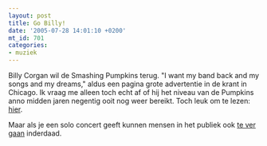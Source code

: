 ```yaml
---
layout: post
title: Go Billy!
date: '2005-07-28 14:01:10 +0200'
mt_id: 701
categories:
- muziek
---
```

Billy Corgan wil de Smashing Pumpkins terug. "I want my band back and my songs and my dreams," aldus een pagina grote advertentie in de krant in Chicago. Ik vraag me alleen toch echt af of hij het niveau van de Pumpkins anno midden jaren negentig ooit nog weer bereikt. Toch leuk om te lezen: <a href="http://www.billycorgan.com/news050621.html">hier</a>.

Maar als je een solo concert geeft kunnen mensen in het publiek ook <a href="http://uk.news.launch.yahoo.com/dyna/article.html?a=/050727/340/fo9he.html&e=l_news_dm">te ver gaan</a> inderdaad.
